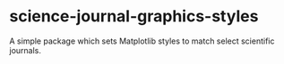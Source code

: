 # science-journal-graphics-styles
A simple package which sets Matplotlib styles to match select scientific journals.
